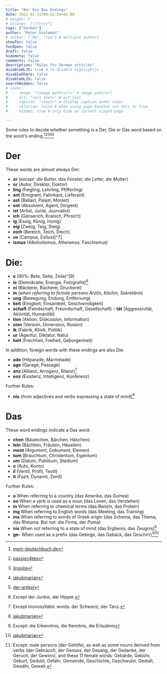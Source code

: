 ```yaml
---
title: "Der Die Das Endings"
date: 2022-01-21T09:02:34+01:00
# weight: 1
# aliases: ["/first"]
tags: ["German"]
author: "Peter Dieleman"
# author: ["Me", "You"] # multiple authors
showToc: false
TocOpen: false
draft: false
hidemeta: false
comments: false
description: "Rules for German articles"
disableHLJS: true # to disable highlightjs
disableShare: false
disableHLJS: false
searchHidden: false
# cover:
#     image: "<image path/url>" # image path/url
#     alt: "<alt text>" # alt text
#     caption: "<text>" # display caption under cover
#     relative: false # when using page bundles set this to true
#     hidden: true # only hide on current single page

---
```


Some rules to decide whether something is a Der, Die or Das word based on the word's ending.[^2][^3][^4][^5][^6]

# Der

These words are almost always Der:

- **er** (_except: die Butter, das Fenster, die Leiter, die Mutter_)
- **or** (Autor, Direktor, Doktor)
- **ling** (Feigling, Lehrling, Pfifferling)
- **ant** (Emigrant, Fabrikant, Lieferant)
- **ast** (Ballast, Palast, Morast)
- **ent** (Absolvent, Agent, Dirigent)
- **ist** (Artist, Jurist, Journalist)
- **ich** (Gänserich, Kranich, Pfirsich)
- **ig** (Essig, König, Honig)
- **eig** (Zweig, Teig, Steig)
- **eich** (Bereich, Teich, Deich)
- **us** (Campus, Exitus)[^7]
- **ismus** (Alkoholismus, Atheismus, Faschismus)

# Die:

- **e** (90%: Bete, Seite, Zeile)^[9]
- **ie** (Demokratie, Energie, Fotografie)[^1]
- **ei** (Bäckerei, Bücherei, Druckerei)
- **in** (_when referring to female persons Ärztin, Köchin, Sekretärin_)
- **ung** (Bewegung, Endung, Entfernung)
- **keit** (Einigkeit, Einsamkeit, Geschwindigkeit)
- **schaft** (Feindschaft, Freundschaft, Gesellschaft)
– **tät** (Aggressivität, Aktivität, Humanität)
- **tion** (Aktion, Diskussion, Information)
- **sion** (Version, Dimension, Illusion)
- **ik** (Fabrik, Klinik, Politik)
- **ur** (Agentur, Diktatur, Natu)
- **heit** (Frechheit, Freiheit, Geborgenheit)

In addition, foreign words with these endings are also Die:

- **ade** (Hitparade, Marmelade)
- **age** (Garage, Passage)
- **anz** (Allianz, Arroganz, Bilanz)[^8]
- **enz** (Existenz, Intelligenz, Konferenz)

Further Rules:

- **nis** (from adjectives and verbs expressing a state of mind)[^5]

# Das

These word endings indicate a Das word:

- **chen** (Bäumchen, Bärchen, Häschen)
- **lein** (Bächlein, Fräulein, Häuslein)
- **ment** (Argument, Dokument, Elemen)
- **tum** (Brauchtum, Christentum, Eigentum)
- **um** (Datum, Publikum, Stadium)
- **o** (Auto, Konto)
- **il** (Ventil, Profil, Textil)
- **it** (Fazit, Dynamit, Zenit)

Further Rules:

- **a** When referring to a country (das Amerika, das Guinea)
- **en** When a verb is used as a noun (das Lesen, das Verstehen)
- **in** When referring to chemical terms (das Benzin, das Protein)
- **ing** When referring to English words (das Meeting, das Training)
- **ma** When referring to words of Greek origin (das Schema, das Thema, das Rheuma. But not: die Firma, der Puma)
- **nis** When _not_ referring to a state of mind (das Ergbenis, das Zeugnis)[^10]
- **ge-** When used as a prefix (das Gebirge, das Gebäck, das Geschirr)[^5][^11]



[^2]: [mein-deutschbuch.de](https://mein-deutschbuch.de/files/grammatik/nomen/artikel.pdf)
[^3]: [passion4teq](http://www.passion4teq.com/articles/der-die-das-genus-regeln/)
[^4]: [lingolia](https://deutsch.lingolia.com/en/grammar/nouns-and-articles/gender)
[^5]: [jakubmarian](https://jakubmarian.com/how-to-recognize-gender-in-german-using-endings/)
[^6]: [der-artikel](https://der-artikel.de/)
[^1]: Except der Junkie, der Hippie.
[^4]: Except das Genus, das Tempus.
[^8]: Except monosyllabic words: der Schwanz, der Tanz.
[^9]: Except: names of male persons and animal: der Affe, der Bote, der Junge, etc.
[^10]: Except: die Erkenntnis, die Kenntnis, die Erlaubnis
[^11]: Except: male persons (der Gehilfe), as well as some nouns derived from verbs (der Gebrauch, der Genuss, der Gesang, der Gedanke, der Geruch, der Gewinn), and these 11 female words: Gebärde, Gebühr, Geburt, Geduld, Gefahr,  Gemeinde, Geschichte, Geschwulst, Gestalt,  Gewähr, Gewalt.